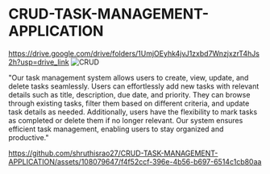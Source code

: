 # CRUD-TASK-MANAGEMENT-APPLICATION
https://drive.google.com/drive/folders/1UmjOEyhk4jvJ1zxbd7WnzjxzrT4hJs2h?usp=drive_link
![CRUD](https://github.com/shruthisrao27/CRUD-TASK-MANAGEMENT-APPLICATION/assets/108079647/8bd7092b-3f0e-4321-b1fb-6c259fa897f8)

"Our task management system allows users to create, view, update, and delete tasks seamlessly. Users can effortlessly add new tasks with relevant details such as title, description, due date, and priority. They can browse through existing tasks, filter them based on different criteria, and update task details as needed. Additionally, users have the flexibility to mark tasks as completed or delete them if no longer relevant. Our system ensures efficient task management, enabling users to stay organized and productive."




https://github.com/shruthisrao27/CRUD-TASK-MANAGEMENT-APPLICATION/assets/108079647/f4f52ccf-396e-4b56-b697-6514c1cb80aa


